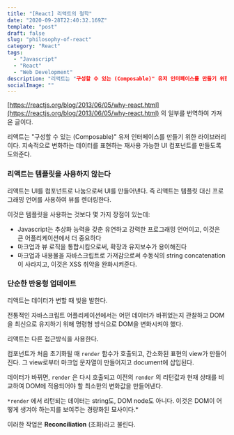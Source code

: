 ```yaml
---
title: "[React] 리액트의 철학"
date: "2020-09-28T22:40:32.169Z"
template: "post"
draft: false
slug: "philosophy-of-react"
category: "React"
tags:
  - "Javascript"
  - "React"
  - "Web Development"
description: "리액트는 "구성할 수 있는 (Composable)" 유저 인터페이스를 만들기 위한 라이브러리이다.  지속적으로 변화하는 데이터를 표현하는 재사용 가능한 UI 컴포넌트를 만들도록 도와준다."
socialImage: ""
---
```


[https://reactjs.org/blog/2013/06/05/why-react.html](https://reactjs.org/blog/2013/06/05/why-react.html) 의 일부를 번역하여 가져온 글이다.

리액트는 "구성할 수 있는 (Composable)" 유저 인터페이스를 만들기 위한 라이브러리이다. 지속적으로 변화하는 데이터를 표현하는 재사용 가능한 UI 컴포넌트를 만들도록 도와준다.

### 리액트는 템플릿을 사용하지 않는다

리액트는 UI를 컴포넌트로 나눔으로써 UI를 만들어낸다. 즉 리액트는 템플릿 대신 프로그래밍 언어를 사용하여 뷰를 렌더링한다.

이것은 템플릿을 사용하는 것보다 몇 가지 장점이 있는데:

- Javascript는 추상화 능력을 갖춘 유연하고 강력한 프로그래밍 언어이고, 이것은 큰 어플리케이션에서 더 중요하다
- 마크업과 뷰 로직을 통합시킴으로써, 확장과 유지보수가 용이해진다
- 마크업과 내용물을 자바스크립트로 가져감으로써 수동식의 string concatenation이 사라지고, 이것은 XSS 취약을 완화시켜준다.

### 단순한 반응형 업데이트

리액트는 데이터가 변할 때 빛을 발한다.

전통적인 자바스크립트 어플리케이션에서는 어떤 데이터가 바뀌었는지 관찰하고 DOM을 최신으로 유지하기 위해 명령형 방식으로 DOM을 변화시켜야 했다.

리액트는 다른 접근방식을 사용한다.

컴포넌트가 처음 초기화될 때 `render` 함수가 호출되고, 간소화된 표현의 view가 만들어진다. 그 view로부터 마크업 문자열이 만들어지고 document에 삽입된다.

데이터가 바뀌면, `render` 은 다시 호출되고 이전의 `render` 의 리턴값과 현재 상태를 비교하여 DOM에 적용되어야 할 최소한의 변화값을 만들어낸다.

`*render` 에서 리턴되는 데이터는 string도, DOM node도 아니다. 이것은 DOM이 어떻게 생겨야 하는지를 보여주는 경량화된 묘사이다.\*

이러한 작업은 **Reconciliation** (조화)라고 불린다.
